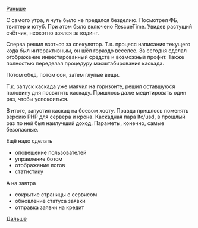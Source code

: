 [Раньше](2018.05.14.md)

С самого утра, я чуть было не предался безделию. Посмотрел ФБ, твиттер и ютуб. При этом было включено RescueTime. Увидев растущий счётчик, неохотно взялся за кодинг.

Сперва решил взяться за спекулятор.
Т.к. процесс написания текущего кода был интерактивным, он шёл гораздо веселее.
За сегодня сделал отображение инвестированный средств и возможный профит.
Также полностью переделал процедуру масштабирования каскада.

Потом обед, потом сон, затем глупые вещи.

Т.к. запуск каскада уже маячил на горизонте, решил оставшуюся половину дня посвятить каскаду. Пришлось даже медитировать один раз, чтобы успокоиться.

В итоге, запустил каскад на боевом хосту. Правда пришлось поменять версию PHP для сервера и крона. Каскадная пара ltc/usd, в прошлый раз по ней был наилучший доход. Параметы, конечно, самые безопасные.

Ещё надо сделать 
  - оповещение пользователей
  - управление ботом
  - отображение логов
  - статистику

А на завтра
  - сокрытие страницы с сервисом
  - обновление статуса заявки
  - отправка заявки на кредит

[Дальше](2018.05.16.md)